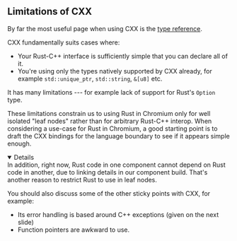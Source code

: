 ## Limitations of CXX

By far the most useful page when using CXX is the [type reference][1].

CXX fundamentally suits cases where:

- Your Rust-C++ interface is sufficiently simple that you can declare all of it.
- You're using only the types natively supported by CXX already, for example
  `std::unique_ptr`, `std::string`, `&[u8]` etc.

It has many limitations --- for example lack of support for Rust's `Option`
type.

These limitations constrain us to using Rust in Chromium only for well isolated
"leaf nodes" rather than for arbitrary Rust-C++ interop. When considering a
use-case for Rust in Chromium, a good starting point is to draft the CXX
bindings for the language boundary to see if it appears simple enough.

[1]: https://cxx.rs/bindings.html

<details open="true">
In addition, right now, Rust code in one component cannot depend on Rust
code in another, due to linking details in our component build. That's another
reason to restrict Rust to use in leaf nodes.

You should also discuss some of the other sticky points with CXX, for example:

- Its error handling is based around C++ exceptions (given on the next slide)
- Function pointers are awkward to use.

</details>
